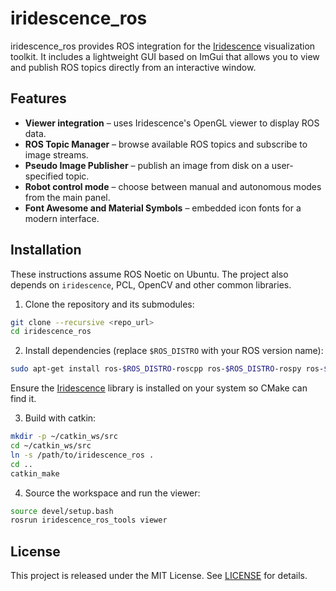 # iridescence_ros
iridescence_ros provides ROS integration for the [Iridescence](https://github.com/koide3/iridescence) visualization toolkit. It includes a lightweight GUI based on ImGui that allows you to view and publish ROS topics directly from an interactive window.

## Features

- **Viewer integration** – uses Iridescence's OpenGL viewer to display ROS data.
- **ROS Topic Manager** – browse available ROS topics and subscribe to image streams.
- **Pseudo Image Publisher** – publish an image from disk on a user-specified topic.
- **Robot control mode** – choose between manual and autonomous modes from the main panel.
- **Font Awesome and Material Symbols** – embedded icon fonts for a modern interface.

## Installation

These instructions assume ROS Noetic on Ubuntu. The project also depends on `iridescence`, PCL, OpenCV and other common libraries.

1. Clone the repository and its submodules:

```bash
git clone --recursive <repo_url>
cd iridescence_ros
```

2. Install dependencies (replace `$ROS_DISTRO` with your ROS version name):

```bash
sudo apt-get install ros-$ROS_DISTRO-roscpp ros-$ROS_DISTRO-rospy ros-$ROS_DISTRO-std-msgs ros-$ROS_DISTRO-cv-bridge libpcl-dev libeigen3-dev libjpeg-dev libpng-dev
```

Ensure the [Iridescence](https://github.com/koide3/iridescence) library is installed on your system so CMake can find it.


3. Build with catkin:

```bash
mkdir -p ~/catkin_ws/src
cd ~/catkin_ws/src
ln -s /path/to/iridescence_ros .
cd ..
catkin_make
```

4. Source the workspace and run the viewer:

```bash
source devel/setup.bash
rosrun iridescence_ros_tools viewer
```

## License

This project is released under the MIT License. See [LICENSE](LICENSE) for details.

